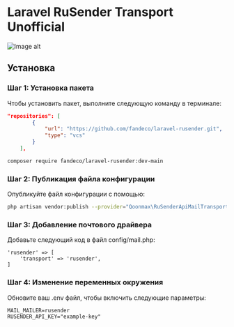 # Laravel RuSender Transport Unofficial
![Image alt](https://github.com/qoonmax/laravel-rusender-transport-unofficial/blob/main/lrtu.png)

## Установка

### Шаг 1: Установка пакета
Чтобы установить пакет, выполните следующую команду в терминале:

```json
"repositories": [
        {
            "url": "https://github.com/fandeco/laravel-rusender.git",
            "type": "vcs"
        }
    ],
```

```bash
composer require fandeco/laravel-rusender:dev-main
```

### Шаг 2: Публикация файла конфигурации
Опубликуйте файл конфигурации с помощью:

```bash
php artisan vendor:publish --provider="Qoonmax\RuSenderApiMailTransport\RuSenderTransportProvider"
```

### Шаг 3: Добавление почтового драйвера
Добавьте следующий код в файл config/mail.php:

```
'rusender' => [
    'transport' => 'rusender',
]
```

### Шаг 4: Изменение переменных окружения
Обновите ваш .env файл, чтобы включить следующие параметры:

```
MAIL_MAILER=rusender
RUSENDER_API_KEY="example-key"
```
